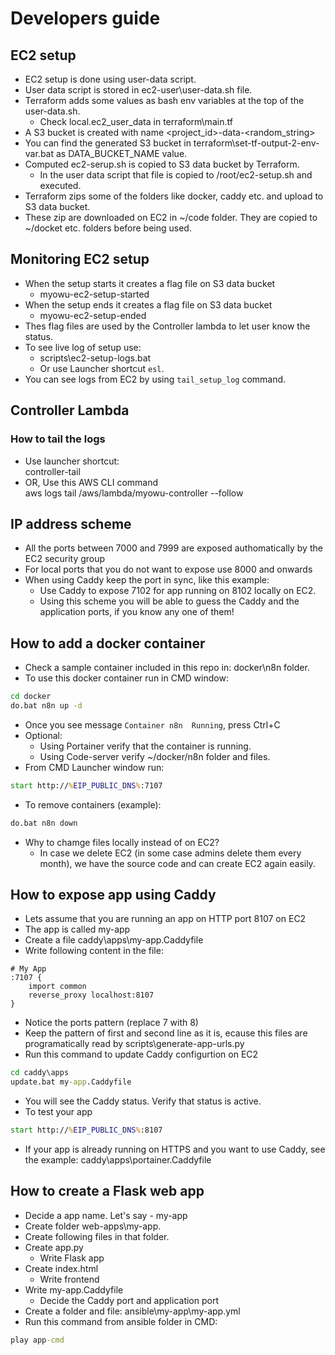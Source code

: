 # Developers guide


## EC2 setup 
- EC2 setup is done using user-data script.
- User data script is stored in ec2-user\user-data.sh file.
- Terraform adds some values as bash env variables at the top of the user-data.sh.
    - Check local.ec2_user_data in terraform\main.tf
- A S3 bucket is created with name <project_id>-data-<random_string>
- You can find the generated S3 bucket in terraform\set-tf-output-2-env-var.bat as DATA_BUCKET_NAME value.
- Computed ec2-serup.sh is copied to S3 data bucket by Terraform. 
    - In the user data script that file is copied to /root/ec2-setup.sh and executed.
- Terraform zips some of the folders like docker, caddy etc. and upload to S3 data bucket.
- These zip are downloaded on EC2 in ~/code folder. They are copied to ~/docket etc. folders before being used. 


## Monitoring EC2 setup
- When the setup starts it creates a flag file on S3 data bucket
    - myowu-ec2-setup-started
- When the setup ends it creates a flag file on S3 data bucket
    - myowu-ec2-setup-ended
- Thes flag files are used by the Controller lambda to let user know the status.
- To see live log of setup use:
    - scripts\ec2-setup-logs.bat
    - Or use Launcher shortcut ``esl``.
- You can see logs from EC2 by using ``tail_setup_log`` command.


## Controller Lambda
### How to tail the logs
- Use launcher shortcut:  
controller-tail  
- OR, Use this AWS CLI command  
aws logs tail /aws/lambda/myowu-controller --follow  


## IP address scheme
- All the ports between 7000 and 7999 are exposed authomatically by the EC2 security group
- For local ports that you do not want to expose use 8000 and onwards
- When using Caddy keep the port in sync, like this example:
    - Use Caddy to expose 7102 for app running on 8102 locally on EC2.
    - Using this scheme you will be able to guess the Caddy and the application ports, if you know any one of them!


## How to add a docker container
- Check a sample container included in this repo in: docker\n8n folder.
- To use this docker container run in CMD window:
```bat
cd docker
do.bat n8n up -d
```
- Once you see message ``Container n8n  Running``, press Ctrl+C
- Optional: 
    - Using Portainer verify that the container is running.
    - Using Code-server verify ~/docker/n8n folder and files.
- From CMD Launcher window run:
```bat
start http://%EIP_PUBLIC_DNS%:7107
```
- To remove containers (example):
```bat
do.bat n8n down
```
- Why to chamge files locally instead of on EC2?
    - In case we delete EC2 (in some case admins delete them every month), we have the source code and can create EC2 again easily.


## How to expose app using Caddy
- Lets assume that you are running an app on HTTP port 8107 on EC2
- The app is called my-app
- Create a file caddy\apps\my-app.Caddyfile
- Write following content in the file:
```text
# My App
:7107 {
    import common
    reverse_proxy localhost:8107
}
```
- Notice the ports pattern (replace 7 with 8)
- Keep the pattern of first and second line as it is, ecause this files are programatically read by scripts\generate-app-urls.py
- Run this command to update Caddy configurtion on EC2
```bat
cd caddy\apps
update.bat my-app.Caddyfile
```
- You will see the Caddy status. Verify that status is active.
- To test your app 
```bat
start http://%EIP_PUBLIC_DNS%:8107
```
- If your app is already running on HTTPS and you want to use Caddy, see the example: caddy\apps\portainer.Caddyfile





## How to create a Flask web app
- Decide a app name. Let's say - my-app
- Create folder web-apps\my-app. 
- Create following files in that folder.
- Create app.py
    - Write Flask app
- Create index.html
    - Write frontend
- Write my-app.Caddyfile
    - Decide the Caddy port and application port
- Create a folder and file: ansible\my-app\my-app.yml
- Run this command from ansible folder in CMD:
```bat
play app-cmd
```




